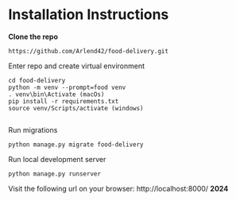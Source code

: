 Installation Instructions
=========================

**Clone the repo**

```
https://github.com/Arlend42/food-delivery.git
```

Enter repo and create virtual environment

```
cd food-delivery
python -m venv --prompt=food venv
. venv\bin\Activate (macOs)
pip install -r requirements.txt
source venv/Scripts/activate (windows)


```

Run migrations

```
python manage.py migrate food-delivery
```

Run local development server

```
python manage.py runserver
```

Visit the following url on your browser: http://localhost:8000/
**2024**

